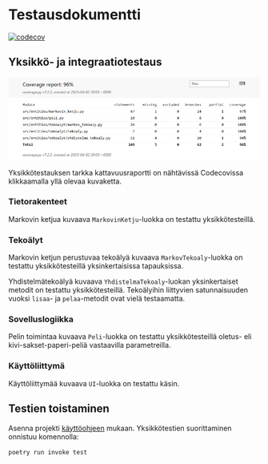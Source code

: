 # Testausdokumentti

[![codecov](https://codecov.io/gh/TheJiahao/kivi-sakset-paperi-tekoaly/branch/main/graph/badge.svg?token=RBLETVT7VW)](https://codecov.io/gh/TheJiahao/kivi-sakset-paperi-tekoaly)

## Yksikkö- ja integraatiotestaus

![Kattavuusraportti](kuvat/kattavuusraportti.png)

Yksikkötestauksen tarkka kattavuusraportti on nähtävissä Codecovissa klikkaamalla yllä olevaa kuvaketta.

### Tietorakenteet

Markovin ketjua kuvaava `MarkovinKetju`-luokka on testattu yksikkötesteillä.

### Tekoälyt

Markovin ketjun perustuvaa tekoälyä kuvaava `MarkovTekoaly`-luokka on testattu yksikkötesteillä yksinkertaisissa tapauksissa.

Yhdistelmätekoälyä kuvaava `YhdistelmaTekoaly`-luokan yksinkertaiset metodit on testattu yksikkötesteillä.
Tekoälyihin liittyvien satunnaisuuden vuoksi `lisaa`- ja `pelaa`-metodit ovat vielä testaamatta.

### Sovelluslogiikka

Pelin toimintaa kuvaava `Peli`-luokka on testattu yksikkötesteillä oletus- eli kivi-sakset-paperi-peliä vastaavilla parametreilla.

### Käyttöliittymä

Käyttöliittymää kuvaava `UI`-luokka on testattu käsin.

## Testien toistaminen

Asenna projekti [käyttöohjeen](kayttoohje.md) mukaan.
Yksikkötestien suorittaminen onnistuu komennolla:

```shell
poetry run invoke test
```

